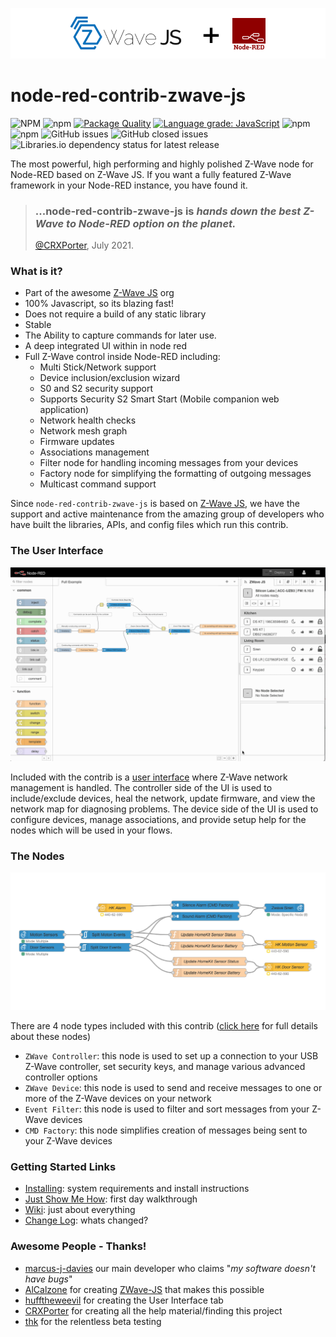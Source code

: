 ![Image](./GHImages/ReadMe.png)  

# node-red-contrib-zwave-js

![NPM](https://img.shields.io/npm/l/node-red-contrib-zwave-js)
![npm](https://img.shields.io/npm/v/node-red-contrib-zwave-js)
[![Package Quality](https://packagequality.com/shield/node-red-contrib-zwave-js.svg)](https://packagequality.com/#?package=node-red-contrib-zwave-js)
[![Language grade: JavaScript](https://img.shields.io/lgtm/grade/javascript/g/zwave-js/node-red-contrib-zwave-js.svg?logo=lgtm&logoWidth=18)](https://lgtm.com/projects/g/zwave-js/node-red-contrib-zwave-js/context:javascript)
![npm](https://img.shields.io/npm/dt/node-red-contrib-zwave-js)
![npm](https://img.shields.io/npm/dm/node-red-contrib-zwave-js)
![GitHub issues](https://img.shields.io/github/issues-raw/zwave-js/node-red-contrib-zwave-js)
![GitHub closed issues](https://img.shields.io/github/issues-closed-raw/zwave-js/node-red-contrib-zwave-js)
![Libraries.io dependency status for latest release](https://img.shields.io/librariesio/release/npm/node-red-contrib-zwave-js)

The most powerful, high performing and highly polished Z-Wave node for Node-RED based on Z-Wave JS. If you want a fully featured Z-Wave framework in your Node-RED instance, you have found it.

> ### ...node-red-contrib-zwave-js is _hands down the best Z-Wave to Node-RED option on the planet._  
> [@CRXPorter](https://github.com/crxporter), July 2021.  

### What is it?

 - Part of the awesome [Z-Wave JS](https://github.com/zwave-js) org
 - 100% Javascript, so its blazing fast!
 - Does not require a build of any static library
 - Stable
 - The Ability to capture commands for later use.
 - A deep integrated UI within in node red
 - Full Z-Wave control inside Node-RED including:
   - Multi Stick/Network support
   - Device inclusion/exclusion wizard
   - S0 and S2 security support
   - Supports Security S2 Smart Start (Mobile companion web application)  
   - Network health checks  
   - Network mesh graph
   - Firmware updates
   - Associations management
   - Filter node for handling incoming messages from your devices
   - Factory node for simplifying the formatting of outgoing messages
   - Multicast command support

Since `node-red-contrib-zwave-js` is based on [Z-Wave JS](https://zwave-js.github.io/node-zwave-js/#/), we have the support and active maintenance from the amazing group of developers who have built the libraries, APIs, and config files which run this contrib.

### The User Interface

![Image](./GHImages/ZWUI.gif) 

Included with the contrib is a [user interface](https://github.com/zwave-js/node-red-contrib-zwave-js/wiki/User-Interface) where Z-Wave network management is handled. The controller side of the UI is used to include/exclude devices, heal the network, update firmware, and view the network map for diagnosing problems. The device side of the UI is used to configure devices, manage associations, and provide setup help for the nodes which will be used in your flows.

### The Nodes

![Image](./GHImages/Demo.png)

There are 4 node types included with this contrib ([click here](https://github.com/zwave-js/node-red-contrib-zwave-js/wiki/node-types) for full details about these nodes)
 - `ZWave Controller`: this node is used to set up a connection to your USB Z-Wave controller, set security keys, and manage various advanced controller options
 - `ZWave Device`: this node is used to send and receive messages to one or more of the Z-Wave devices on your network
 - `Event Filter`: this node is used to filter and sort messages from your Z-Wave devices
 - `CMD Factory`: this node simplifies creation of messages being sent to your Z-Wave devices

### Getting Started Links
 - [Installing](https://github.com/zwave-js/node-red-contrib-zwave-js/wiki/getting-started): system requirements and install instructions
 - [Just Show Me How](https://github.com/zwave-js/node-red-contrib-zwave-js/wiki/First-Z-Wave-Flow-Setup): first day walkthrough
 - [Wiki](https://github.com/zwave-js/node-red-contrib-zwave-js/wiki/getting-started): just about everything
 - [Change Log](./CHANGELOG.md): whats changed?

### Awesome People - Thanks!

 - [marcus-j-davies](https://github.com/marcus-j-davies) our main developer who claims "*my software doesn't have bugs*"
 - [AlCalzone](https://github.com/AlCalzone) for creating [ZWave-JS](https://github.com/zwave-js/node-zwave-js) that makes this possible
 - [hufftheweevil](https://github.com/hufftheweevil) for creating the User Interface tab
 - [CRXPorter](https://github.com/crxporter) for creating all the help material/finding this project
 - [thk](https://github.com/thk-socal) for the relentless beta testing
